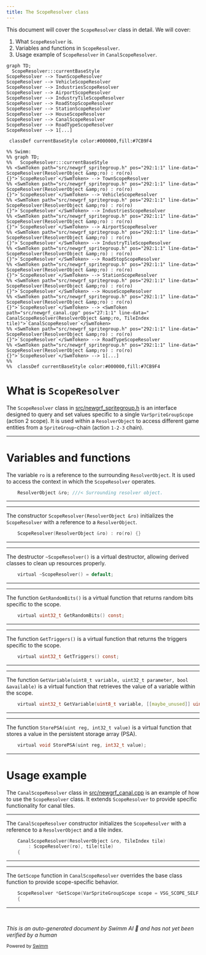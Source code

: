```yaml
---
title: The ScopeResolver class
---
```

This document will cover the <SwmToken path="src/newgrf_spritegroup.h" pos="292:1:1" line-data="	ScopeResolver(ResolverObject &amp;ro) : ro(ro) {}">`ScopeResolver`</SwmToken> class in detail. We will cover:

1. What <SwmToken path="src/newgrf_spritegroup.h" pos="292:1:1" line-data="	ScopeResolver(ResolverObject &amp;ro) : ro(ro) {}">`ScopeResolver`</SwmToken> is.
2. Variables and functions in <SwmToken path="src/newgrf_spritegroup.h" pos="292:1:1" line-data="	ScopeResolver(ResolverObject &amp;ro) : ro(ro) {}">`ScopeResolver`</SwmToken>.
3. Usage example of <SwmToken path="src/newgrf_spritegroup.h" pos="292:1:1" line-data="	ScopeResolver(ResolverObject &amp;ro) : ro(ro) {}">`ScopeResolver`</SwmToken> in <SwmToken path="src/newgrf_canal.cpp" pos="27:1:1" line-data="	CanalScopeResolver(ResolverObject &amp;ro, TileIndex tile)">`CanalScopeResolver`</SwmToken>.

```mermaid
graph TD;
  ScopeResolver:::currentBaseStyle
ScopeResolver --> TownScopeResolver
ScopeResolver --> VehicleScopeResolver
ScopeResolver --> IndustriesScopeResolver
ScopeResolver --> AirportScopeResolver
ScopeResolver --> IndustryTileScopeResolver
ScopeResolver --> RoadStopScopeResolver
ScopeResolver --> StationScopeResolver
ScopeResolver --> HouseScopeResolver
ScopeResolver --> CanalScopeResolver
ScopeResolver --> RoadTypeScopeResolver
ScopeResolver --> 1[...]

 classDef currentBaseStyle color:#000000,fill:#7CB9F4

%% Swimm:
%% graph TD;
%%   ScopeResolver:::currentBaseStyle
%% <SwmToken path="src/newgrf_spritegroup.h" pos="292:1:1" line-data="	ScopeResolver(ResolverObject &amp;ro) : ro(ro) {}">`ScopeResolver`</SwmToken> --> TownScopeResolver
%% <SwmToken path="src/newgrf_spritegroup.h" pos="292:1:1" line-data="	ScopeResolver(ResolverObject &amp;ro) : ro(ro) {}">`ScopeResolver`</SwmToken> --> VehicleScopeResolver
%% <SwmToken path="src/newgrf_spritegroup.h" pos="292:1:1" line-data="	ScopeResolver(ResolverObject &amp;ro) : ro(ro) {}">`ScopeResolver`</SwmToken> --> IndustriesScopeResolver
%% <SwmToken path="src/newgrf_spritegroup.h" pos="292:1:1" line-data="	ScopeResolver(ResolverObject &amp;ro) : ro(ro) {}">`ScopeResolver`</SwmToken> --> AirportScopeResolver
%% <SwmToken path="src/newgrf_spritegroup.h" pos="292:1:1" line-data="	ScopeResolver(ResolverObject &amp;ro) : ro(ro) {}">`ScopeResolver`</SwmToken> --> IndustryTileScopeResolver
%% <SwmToken path="src/newgrf_spritegroup.h" pos="292:1:1" line-data="	ScopeResolver(ResolverObject &amp;ro) : ro(ro) {}">`ScopeResolver`</SwmToken> --> RoadStopScopeResolver
%% <SwmToken path="src/newgrf_spritegroup.h" pos="292:1:1" line-data="	ScopeResolver(ResolverObject &amp;ro) : ro(ro) {}">`ScopeResolver`</SwmToken> --> StationScopeResolver
%% <SwmToken path="src/newgrf_spritegroup.h" pos="292:1:1" line-data="	ScopeResolver(ResolverObject &amp;ro) : ro(ro) {}">`ScopeResolver`</SwmToken> --> HouseScopeResolver
%% <SwmToken path="src/newgrf_spritegroup.h" pos="292:1:1" line-data="	ScopeResolver(ResolverObject &amp;ro) : ro(ro) {}">`ScopeResolver`</SwmToken> --> <SwmToken path="src/newgrf_canal.cpp" pos="27:1:1" line-data="	CanalScopeResolver(ResolverObject &amp;ro, TileIndex tile)">`CanalScopeResolver`</SwmToken>
%% <SwmToken path="src/newgrf_spritegroup.h" pos="292:1:1" line-data="	ScopeResolver(ResolverObject &amp;ro) : ro(ro) {}">`ScopeResolver`</SwmToken> --> RoadTypeScopeResolver
%% <SwmToken path="src/newgrf_spritegroup.h" pos="292:1:1" line-data="	ScopeResolver(ResolverObject &amp;ro) : ro(ro) {}">`ScopeResolver`</SwmToken> --> 1[...]
%% 
%%  classDef currentBaseStyle color:#000000,fill:#7CB9F4
```

# What is <SwmToken path="src/newgrf_spritegroup.h" pos="292:1:1" line-data="	ScopeResolver(ResolverObject &amp;ro) : ro(ro) {}">`ScopeResolver`</SwmToken>

The <SwmToken path="src/newgrf_spritegroup.h" pos="292:1:1" line-data="	ScopeResolver(ResolverObject &amp;ro) : ro(ro) {}">`ScopeResolver`</SwmToken> class in <SwmPath>[src/newgrf_spritegroup.h](src/newgrf_spritegroup.h)</SwmPath> is an interface designed to query and set values specific to a single <SwmToken path="src/newgrf_canal.cpp" pos="44:6:6" line-data="	ScopeResolver *GetScope(VarSpriteGroupScope scope = VSG_SCOPE_SELF, uint8_t relative = 0) override">`VarSpriteGroupScope`</SwmToken> (action 2 scope). It is used within a <SwmToken path="src/newgrf_spritegroup.h" pos="290:1:1" line-data="	ResolverObject &amp;ro; ///&lt; Surrounding resolver object.">`ResolverObject`</SwmToken> to access different game entities from a <SwmToken path="src/newgrf_spritegroup.h" pos="46:2:2" line-data="struct SpriteGroup;">`SpriteGroup`</SwmToken>-chain (action <SwmToken path="src/newgrf_spritegroup.h" pos="287:23:27" line-data=" * to different game entities from a #SpriteGroup-chain (action 1-2-3 chain).">`1-2-3`</SwmToken> chain).

<SwmSnippet path="/src/newgrf_spritegroup.h" line="290">

---

# Variables and functions

The variable <SwmToken path="src/newgrf_spritegroup.h" pos="290:4:4" line-data="	ResolverObject &amp;ro; ///&lt; Surrounding resolver object.">`ro`</SwmToken> is a reference to the surrounding <SwmToken path="src/newgrf_spritegroup.h" pos="290:1:1" line-data="	ResolverObject &amp;ro; ///&lt; Surrounding resolver object.">`ResolverObject`</SwmToken>. It is used to access the context in which the <SwmToken path="src/newgrf_spritegroup.h" pos="292:1:1" line-data="	ScopeResolver(ResolverObject &amp;ro) : ro(ro) {}">`ScopeResolver`</SwmToken> operates.

```c
	ResolverObject &ro; ///< Surrounding resolver object.
```

---

</SwmSnippet>

<SwmSnippet path="/src/newgrf_spritegroup.h" line="292">

---

The constructor <SwmToken path="src/newgrf_spritegroup.h" pos="292:1:7" line-data="	ScopeResolver(ResolverObject &amp;ro) : ro(ro) {}">`ScopeResolver(ResolverObject &ro)`</SwmToken> initializes the <SwmToken path="src/newgrf_spritegroup.h" pos="292:1:1" line-data="	ScopeResolver(ResolverObject &amp;ro) : ro(ro) {}">`ScopeResolver`</SwmToken> with a reference to a <SwmToken path="src/newgrf_spritegroup.h" pos="292:3:3" line-data="	ScopeResolver(ResolverObject &amp;ro) : ro(ro) {}">`ResolverObject`</SwmToken>.

```c
	ScopeResolver(ResolverObject &ro) : ro(ro) {}
```

---

</SwmSnippet>

<SwmSnippet path="/src/newgrf_spritegroup.h" line="293">

---

The destructor <SwmToken path="src/newgrf_spritegroup.h" pos="293:3:6" line-data="	virtual ~ScopeResolver() = default;">`~ScopeResolver()`</SwmToken> is a virtual destructor, allowing derived classes to clean up resources properly.

```c
	virtual ~ScopeResolver() = default;
```

---

</SwmSnippet>

<SwmSnippet path="/src/newgrf_spritegroup.h" line="295">

---

The function <SwmToken path="src/newgrf_spritegroup.h" pos="295:5:7" line-data="	virtual uint32_t GetRandomBits() const;">`GetRandomBits()`</SwmToken> is a virtual function that returns random bits specific to the scope.

```c
	virtual uint32_t GetRandomBits() const;
```

---

</SwmSnippet>

<SwmSnippet path="/src/newgrf_spritegroup.h" line="296">

---

The function <SwmToken path="src/newgrf_spritegroup.h" pos="296:5:7" line-data="	virtual uint32_t GetTriggers() const;">`GetTriggers()`</SwmToken> is a virtual function that returns the triggers specific to the scope.

```c
	virtual uint32_t GetTriggers() const;
```

---

</SwmSnippet>

<SwmSnippet path="/src/newgrf_spritegroup.h" line="298">

---

The function <SwmToken path="src/newgrf_spritegroup.h" pos="298:5:7" line-data="	virtual uint32_t GetVariable(uint8_t variable, [[maybe_unused]] uint32_t parameter, bool &amp;available) const;">`GetVariable(uint8_t`</SwmToken>` `<SwmToken path="src/newgrf_spritegroup.h" pos="298:9:9" line-data="	virtual uint32_t GetVariable(uint8_t variable, [[maybe_unused]] uint32_t parameter, bool &amp;available) const;">`variable`</SwmToken>`, `<SwmToken path="src/newgrf_spritegroup.h" pos="298:3:3" line-data="	virtual uint32_t GetVariable(uint8_t variable, [[maybe_unused]] uint32_t parameter, bool &amp;available) const;">`uint32_t`</SwmToken>` `<SwmToken path="src/newgrf_spritegroup.h" pos="298:20:20" line-data="	virtual uint32_t GetVariable(uint8_t variable, [[maybe_unused]] uint32_t parameter, bool &amp;available) const;">`parameter`</SwmToken>`, `<SwmToken path="src/newgrf_spritegroup.h" pos="298:23:23" line-data="	virtual uint32_t GetVariable(uint8_t variable, [[maybe_unused]] uint32_t parameter, bool &amp;available) const;">`bool`</SwmToken>` `<SwmToken path="src/newgrf_spritegroup.h" pos="298:25:26" line-data="	virtual uint32_t GetVariable(uint8_t variable, [[maybe_unused]] uint32_t parameter, bool &amp;available) const;">`&available`</SwmToken>`)` is a virtual function that retrieves the value of a variable within the scope.

```c
	virtual uint32_t GetVariable(uint8_t variable, [[maybe_unused]] uint32_t parameter, bool &available) const;
```

---

</SwmSnippet>

<SwmSnippet path="/src/newgrf_spritegroup.h" line="299">

---

The function <SwmToken path="src/newgrf_spritegroup.h" pos="299:5:15" line-data="	virtual void StorePSA(uint reg, int32_t value);">`StorePSA(uint reg, int32_t value)`</SwmToken> is a virtual function that stores a value in the persistent storage array (PSA).

```c
	virtual void StorePSA(uint reg, int32_t value);
```

---

</SwmSnippet>

# Usage example

The <SwmToken path="src/newgrf_canal.cpp" pos="27:1:1" line-data="	CanalScopeResolver(ResolverObject &amp;ro, TileIndex tile)">`CanalScopeResolver`</SwmToken> class in <SwmPath>[src/newgrf_canal.cpp](src/newgrf_canal.cpp)</SwmPath> is an example of how to use the <SwmToken path="src/newgrf_spritegroup.h" pos="292:1:1" line-data="	ScopeResolver(ResolverObject &amp;ro) : ro(ro) {}">`ScopeResolver`</SwmToken> class. It extends <SwmToken path="src/newgrf_spritegroup.h" pos="292:1:1" line-data="	ScopeResolver(ResolverObject &amp;ro) : ro(ro) {}">`ScopeResolver`</SwmToken> to provide specific functionality for canal tiles.

<SwmSnippet path="/src/newgrf_canal.cpp" line="27">

---

The <SwmToken path="src/newgrf_canal.cpp" pos="27:1:1" line-data="	CanalScopeResolver(ResolverObject &amp;ro, TileIndex tile)">`CanalScopeResolver`</SwmToken> constructor initializes the <SwmToken path="src/newgrf_canal.cpp" pos="28:3:3" line-data="		: ScopeResolver(ro), tile(tile)">`ScopeResolver`</SwmToken> with a reference to a <SwmToken path="src/newgrf_canal.cpp" pos="27:3:3" line-data="	CanalScopeResolver(ResolverObject &amp;ro, TileIndex tile)">`ResolverObject`</SwmToken> and a tile index.

```c++
	CanalScopeResolver(ResolverObject &ro, TileIndex tile)
		: ScopeResolver(ro), tile(tile)
	{
```

---

</SwmSnippet>

<SwmSnippet path="/src/newgrf_canal.cpp" line="44">

---

The <SwmToken path="src/newgrf_canal.cpp" pos="44:4:4" line-data="	ScopeResolver *GetScope(VarSpriteGroupScope scope = VSG_SCOPE_SELF, uint8_t relative = 0) override">`GetScope`</SwmToken> function in <SwmToken path="src/newgrf_canal.cpp" pos="27:1:1" line-data="	CanalScopeResolver(ResolverObject &amp;ro, TileIndex tile)">`CanalScopeResolver`</SwmToken> overrides the base class function to provide scope-specific behavior.

```c++
	ScopeResolver *GetScope(VarSpriteGroupScope scope = VSG_SCOPE_SELF, uint8_t relative = 0) override
	{
```

---

</SwmSnippet>

&nbsp;

*This is an auto-generated document by Swimm AI 🌊 and has not yet been verified by a human*

<SwmMeta version="3.0.0" repo-id="Z2l0aHViJTNBJTNBT3BlblRURC1jb3BpbG90LWRlbW8lM0ElM0Fzd2ltbWlv" repo-name="OpenTTD-copilot-demo"><sup>Powered by [Swimm](/)</sup></SwmMeta>
